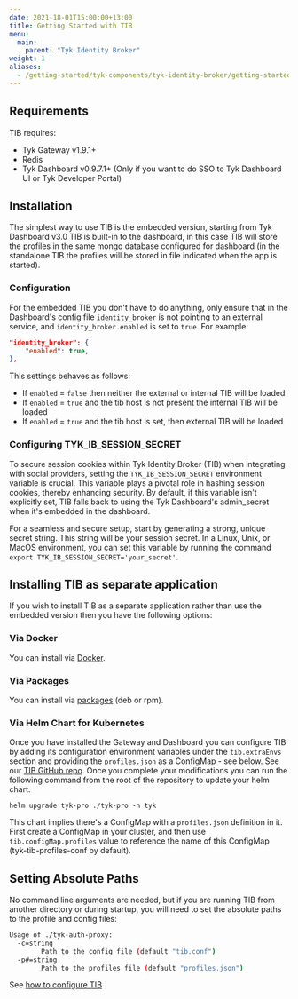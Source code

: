 ```yaml
--- 
date: 2021-18-01T15:00:00+13:00
title: Getting Started with TIB
menu:
  main:
    parent: "Tyk Identity Broker"
weight: 1
aliases:
  - /getting-started/tyk-components/tyk-identity-broker/getting-started/
---
```


## Requirements

TIB requires:

- Tyk Gateway v1.9.1+
- Redis
- Tyk Dashboard v0.9.7.1+ (Only if you want to do SSO to Tyk Dashboard UI or Tyk Developer Portal)

## Installation

The simplest way to use TIB is the embedded version, starting from Tyk Dashboard v3.0 TIB is built-in to the dashboard, in this case TIB will store the profiles in the same mongo database configured for dashboard (in the standalone TIB the profiles will be stored in file indicated when the app is started). 


### Configuration

For the embedded TIB you don't have to do anything, only ensure that in the Dashboard's config file `identity_broker` is not pointing to an external service, and `identity_broker.enabled` is set to `true`. For example:

```json
"identity_broker": {
    "enabled": true,
},
```

This settings behaves as follows:

* If `enabled` = `false` then neither the external or internal TIB will be loaded
* If `enabled` = `true` and the tib host is not present the internal TIB will be loaded
* If `enabled` = `true` and the tib host is set, then external TIB will be loaded

### Configuring TYK_IB_SESSION_SECRET
To secure session cookies within Tyk Identity Broker (TIB) when integrating with social providers, setting the `TYK_IB_SESSION_SECRET` environment variable is crucial. This variable plays a pivotal role in hashing session cookies, thereby enhancing security. By default, if this variable isn't explicitly set, TIB falls back to using the Tyk Dashboard's admin_secret when it's embedded in the dashboard.

For a seamless and secure setup, start by generating a strong, unique secret string. This string will be your session secret. In a Linux, Unix, or MacOS environment, you can set this variable by running the command `export TYK_IB_SESSION_SECRET='your_secret'`.

## Installing TIB as separate application

If you wish to install TIB as a separate application rather than use the embedded version then you have the following options:

### Via Docker

You can install via [Docker](https://hub.docker.com/r/tykio/tyk-identity-broker/).

### Via Packages

You can install via [packages](https://packagecloud.io/tyk/tyk-identity-broker/install#bash-deb) (deb or rpm).

### Via Helm Chart for Kubernetes

Once you have installed the Gateway and Dashboard you can configure TIB by adding its configuration environment variables under the `tib.extraEnvs` section and providing the `profiles.json` as a ConfigMap - see below. See our [TIB GitHub repo](https://github.com/TykTechnologies/tyk-identity-broker#how-to-configure-tib). Once you complete your modifications you can run the following command from the root of the repository to update your helm chart.

```helm
helm upgrade tyk-pro ./tyk-pro -n tyk
```

This chart implies there's a ConfigMap with a `profiles.json` definition in it. First create a ConfigMap in your cluster, and then use `tib.configMap.profiles` value to reference the name of this ConfigMap (tyk-tib-profiles-conf by default).

## Setting Absolute Paths

No command line arguments are needed, but if you are running TIB from another directory or during startup, you will need to set the absolute paths to the profile and config files:

```bash
Usage of ./tyk-auth-proxy:
  -c=string
        Path to the config file (default "tib.conf")
  -p#=string
        Path to the profiles file (default "profiles.json")
```

See [how to configure TIB](https://github.com/TykTechnologies/tyk-identity-broker#how-to-configure-tib) 
